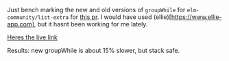 Just bench marking the new and old versions of `groupWhile` for `elm-community/list-extra` for [this pr](https://github.com/elm-community/list-extra/pull/119). I would have used (ellie)[https://www.ellie-app.com], but it hasnt been working for me lately.

[Heres the live link](http://elm-groupwhile-benchmark-0.surge.sh/)

Results:
new groupWhile is about 15% slower, but stack safe.